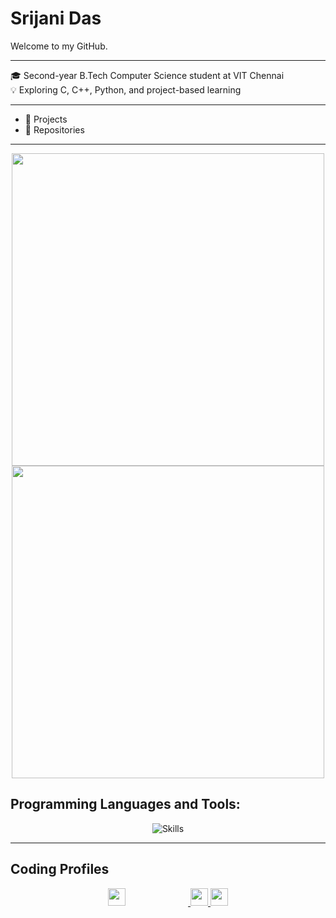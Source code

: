 # Srijani Das

Welcome to my GitHub.

---

🎓 Second-year B.Tech Computer Science student at VIT Chennai  
💡 Exploring C, C++, Python, and project-based learning 

---

- 🔧 Projects  
- 📁 Repositories
---

<p align="center">
  <img src="https://github-readme-stats.vercel.app/api?username=Srijani-Das07&show_icons=true&theme=radical" width="500" />
  <br>
  <img src="https://nirzak-streak-stats.vercel.app/?user=Srijani-Das07&theme=radical&hide_border=false" width="500" />
</p>




## Programming Languages and Tools:

<p align="center">
  <img src="https://skillicons.dev/icons?i=cpp,c,python,git,github" alt="Skills" />
</p>

---

## Coding Profiles

<p align="center">
  <a href="https://leetcode.com/u/Srijani_Das07/" target="_blank">
    <img src="https://img.shields.io/badge/LeetCode-orange?style=for-the-badge&logo=leetcode&logoColor=black&labelColor=orange&color=black" height="28" style="margin-right: 100px;" />
  </a>
  <a href="https://www.hackerrank.com/profile/srijani0107" target="_blank">
    <img src="https://img.shields.io/badge/HackerRank-%232EC866.svg?&style=for-the-badge&logo=HackerRank&logoColor=white" height="28" />
  </a>
  <a href="https://www.codechef.com/users/srijani_das01" target="_blank">
    <img src="https://img.shields.io/badge/CodeChef-5B4638?style=for-the-badge&logo=codechef&logoColor=white" height="28" />
  </a>
</p>








